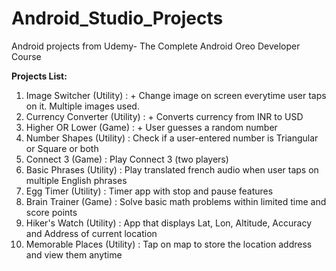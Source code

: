# Android_Studio_Projects
Android projects from Udemy- The Complete Android Oreo Developer Course  

**Projects List:**    
1. Image Switcher (Utility)     :     + Change image on screen everytime user taps on it. Multiple images used.  
2. Currency Converter (Utility) :     + Converts currency from INR to USD  
3. Higher OR Lower (Game)       :     + User guesses a random number  
4. Number Shapes (Utility)      :     Check if a user-entered number is Triangular or Square or both  
5. Connect 3 (Game)             :     Play Connect 3 (two players)  
6. Basic Phrases (Utility)      :     Play translated french audio when user taps on multiple English phrases  
7. Egg Timer (Utility)          :     Timer app with stop and pause features  
8. Brain Trainer (Game)         :     Solve basic math problems within limited time and score points  
9. Hiker's Watch (Utility)      :     App that displays Lat, Lon, Altitude, Accuracy and Address of current location  
10. Memorable Places (Utility)  :     Tap on map to store the location address and view them anytime  
